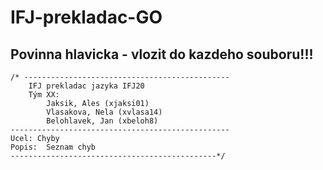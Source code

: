 # IFJ-prekladac-GO
## Povinna hlavicka - vlozit do kazdeho souboru!!!
	/* ----------------------------------------------
	  	IFJ prekladac jazyka IFJ20
		Tým XX:
			Jaksik, Ales (xjaksi01)
			Vlasakova, Nela (xvlasa14)
			Belohlavek, Jan (xbeloh8)
	-------------------------------------------------
 	Ucel: Chyby
 	Popis:  Seznam chyb
 	----------------------------------------------*/

